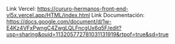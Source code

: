 Link Vercel: https://cururo-hermanos-front-end-vl5x.vercel.app/HTML/index.html
Link Documentación: https://docs.google.com/document/d/1w-E4Kz4VFxPwngC4ZwgLQLFncgUx6q5F/edit?usp=sharing&ouid=113205772781031131919&rtpof=true&sd=true
